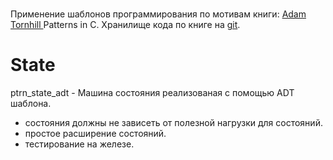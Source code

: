 # 
Применение шаблонов программирования по мотивам книги: [Adam Tornhill ](https://www.adamtornhill.com/)Patterns in C.
Хранилище кода по книге на [git](https://github.com/adamtornhill/PatternsInC).


# State
ptrn_state_adt - Машина состояния реализованая с помощью ADT шаблона.
- состояния должны не зависеть от полезной нагрузки для состояний.
- простое расширение состояний.
- тестирование на железе.


